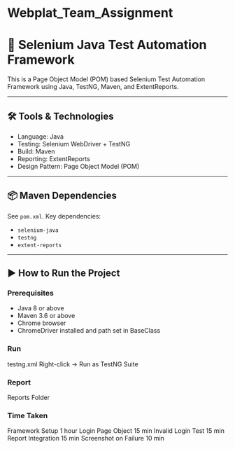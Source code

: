 # Webplat_Team_Assignment

# 🚀 Selenium Java Test Automation Framework

This is a Page Object Model (POM) based Selenium Test Automation Framework using Java, TestNG, Maven, and ExtentReports.

---

## 🛠 Tools & Technologies

- Language: Java
- Testing: Selenium WebDriver + TestNG
- Build: Maven
- Reporting: ExtentReports
- Design Pattern: Page Object Model (POM)

---

## 📦 Maven Dependencies

See `pom.xml`. Key dependencies:

- `selenium-java`
- `testng`
- `extent-reports`

---

## ▶️ How to Run the Project

### Prerequisites
- Java 8 or above
- Maven 3.6 or above
- Chrome browser
- ChromeDriver installed and path set in BaseClass

### Run
testng.xml
Right-click → Run as TestNG Suite

### Report
Reports Folder

### Time Taken
Framework Setup	1 hour
Login Page Object	15 min
Invalid Login Test	15 min
Report Integration	15 min
Screenshot on Failure	10 min
